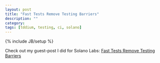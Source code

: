 ```yaml
---
layout: post
title: "Fast Tests Remove Testing Barriers"
description: ""
category: 
tags: [tddium, testing, ci, solano]
---
```

{% include JB/setup %}

Check out my guest-post I did for Solano Labs: [Fast Tests Remove Testing Barriers](http://blog.tddium.com/2013/11/04/fast-tests-remove-testing-barriers/)
